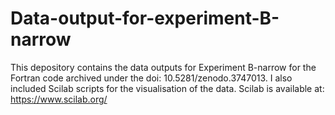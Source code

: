 # Data-output-for-experiment-B-narrow

This depository contains the data outputs for Experiment B-narrow for the Fortran code archived under the doi: 10.5281/zenodo.3747013. I also included Scilab scripts for the visualisation of the data. Scilab is available at: https://www.scilab.org/
